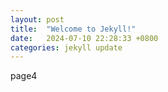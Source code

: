 ```yaml
---
layout: post
title:  "Welcome to Jekyll!"
date:   2024-07-10 22:28:33 +0800
categories: jekyll update
---
```


page4
